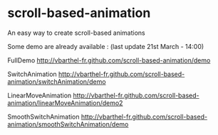 scroll-based-animation
======================

An easy way to create scroll-based animations


Some demo are already available :
(last update 21st March - 14:00)

FullDemo
http://vbarthel-fr.github.com/scroll-based-animation/demo

SwitchAnimation
http://vbarthel-fr.github.com/scroll-based-animation/switchAnimation/demo

LinearMoveAnimation
http://vbarthel-fr.github.com/scroll-based-animation/linearMoveAnimation/demo2

SmoothSwitchAnimation
http://vbarthel-fr.github.com/scroll-based-animation/smoothSwitchAnimation/demo

